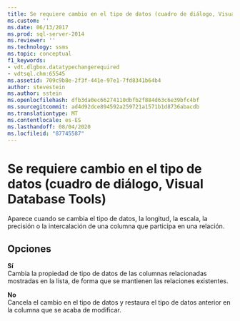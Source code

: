 ```yaml
---
title: Se requiere cambio en el tipo de datos (cuadro de diálogo, Visual Database Tools) | Microsoft Docs
ms.custom: ''
ms.date: 06/13/2017
ms.prod: sql-server-2014
ms.reviewer: ''
ms.technology: ssms
ms.topic: conceptual
f1_keywords:
- vdt.dlgbox.datatypechangerequired
- vdtsql.chm:65545
ms.assetid: 709c9b8e-2f3f-441e-97e1-7fd8341b64b4
author: stevestein
ms.author: sstein
ms.openlocfilehash: dfb3da0ec66274110dbfb2f884d63c6e39bfc4bf
ms.sourcegitcommit: ad4d92dce894592a259721a1571b1d8736abacdb
ms.translationtype: MT
ms.contentlocale: es-ES
ms.lasthandoff: 08/04/2020
ms.locfileid: "87745587"
---
```

# <a name="data-type-change-required-dialog-box-visual-database-tools"></a>Se requiere cambio en el tipo de datos (cuadro de diálogo, Visual Database Tools)
  Aparece cuando se cambia el tipo de datos, la longitud, la escala, la precisión o la intercalación de una columna que participa en una relación.  
  
## <a name="options"></a>Opciones  
 **Sí**  
 Cambia la propiedad de tipo de datos de las columnas relacionadas mostradas en la lista, de forma que se mantienen las relaciones existentes.  
  
 **No**  
 Cancela el cambio en el tipo de datos y restaura el tipo de datos anterior en la columna que se acaba de modificar.  
  
  
